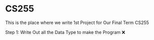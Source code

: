 # CS255
This is the place where we write 1st Project for Our Final Term CS255

Step 1: Write Out all the Data Type to make the Program ❌
